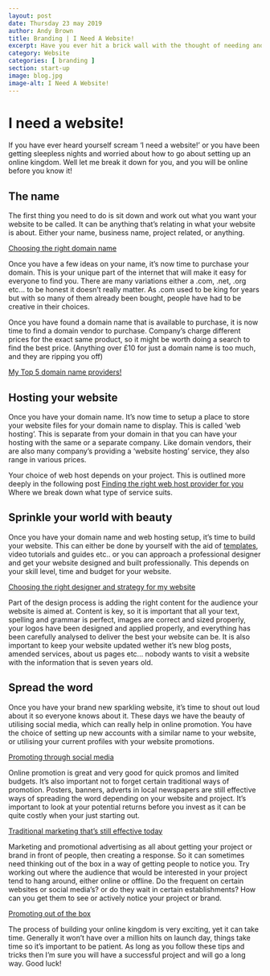 ```yaml
---
layout: post
date: Thursday 23 may 2019
author: Andy Brown
title: Branding | I Need A Website!
excerpt: Have you ever hit a brick wall with the thought of needing and starting a website from zero? well here is a little guide for you to get your digital project off the ground.
category: Website
categories: [ branding ]
section: start-up
image: blog.jpg
image-alt: I Need A Website!
---
```


# I need a website!
If you have ever heard yourself scream ‘I need a website!’ or you have been getting sleepless nights and worried about how to go about setting up an online kingdom. Well let me break it down for you, and you will be online before you know it!

## The name
The first thing you need to do is sit down and work out what you want your website to be called. It can be anything that’s relating in what your website is about. Either your name, business name, project related, or anything.

[Choosing the right domain name](http://andy.cymru/coosing-the-right-domain-name)

Once you have a few ideas on your name, it’s now time to purchase your domain. This is your unique part of the internet that will make it easy for everyone to find you. There are many variations either a .com, .net, .org etc... to be honest it doesn’t really matter. As .com used to be king for years but with so many of them already been bought, people have had to be creative in their choices.

Once you have found a domain name that is available to purchase, it is now time to find a domain vendor to purchase. Company’s charge different prices for the exact same product, so it might be worth doing a search to find the best price. (Anything over £10 for just a domain name is too much, and they are ripping you off)

[My Top 5 domain name providers!](http://andy.cymru/blog/top-10-domains)

## Hosting your website
Once you have your domain name. It’s now time to setup a place to store your website files for your domain name to display. This is called ‘web hosting’. This is separate from your domain in that you can have your hosting with the same or a separate company. Like domain vendors, their are also many company’s providing a ‘website hosting’ service, they also range in various prices.

Your choice of web host depends on your project. This is outlined more deeply in the following post [Finding the right web host provider for you](http://andy.cymru/webb)
Where we break down what type of service suits.

## Sprinkle your world with beauty
Once you have your domain name and web hosting setup, it’s time to build your website. This can either be done by yourself with the aid of [templates](http://andy.cymru/templates/), video tutorials and guides etc.. or you can approach a professional designer and get your website designed and built professionally. This depends on your skill level, time and budget for your website. 

[Choosing the right designer and strategy for my website](http://andy.cymru/des)

Part of the design process is adding the right content for the audience your website is aimed at. Content is key, so it is important that all your text, spelling and grammar is perfect, images are correct and sized properly, your logos have been designed and applied properly, and everything has been carefully analysed to deliver the best your website can be. It is also important to keep your website updated wether it’s new blog posts, amended services, about us pages etc... nobody wants to visit a website with the information that is seven years old.

## Spread the word
Once you have your brand new sparkling website, it’s time to shout out loud about it so everyone knows about it. These days we have the beauty of utilising social media, which can really help in online promotion. You have the choice of setting up new accounts with a similar name to your website, or utilising your current profiles with your website promotions.

[Promoting through social media](http://andy.cymru)

Online promotion is great and very good for quick promos and limited budgets. It’s also important not to forget certain traditional ways of promotion. Posters, banners, adverts in local newspapers are still effective ways of spreading the word depending on your website and project. It’s important to look at your potential returns before you invest as it can be quite costly when your just starting out.

[Traditional marketing that’s still effective today](http://andy.cymru/marketing)

Marketing and promotional advertising as all about getting your project or brand in front of people, then creating a response. So it can sometimes need thinking out of the box in a way of getting people to notice you. Try working out where the audience that would be interested in your project tend to hang around, either online or offline. Do the frequent on certain websites or social media’s? or do they wait in certain establishments? How can you get them to see or actively notice your project or brand. 

[Promoting out of the box](http://andy.cymru/promoting-out-of-the-box)

The process of building your online kingdom is very exciting, yet it can take time. Generally it won’t have over a million hits on launch day, things take time so it’s important to be patient. As long as you follow these tips and tricks then I’m sure you will have a successful project and will go a long way. Good luck!